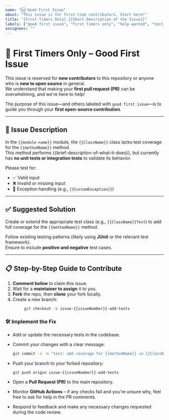 ```yaml
---
name: "🆕 Good First Issue"
about: "This issue is for first-time contributors. Start here!"
title: "[First Timers Only] {{Short Description of the Issue}}"
labels: ["good first issue", "first timers only", "help wanted", "testing"]
assignees: ""
---
```


# 🐥 First Timers Only – Good First Issue

This issue is reserved for **new contributors** to this repository or anyone who is **new to open source** in general.  
We understand that making your **first pull request (PR)** can be overwhelming, and we're here to help!

The purpose of this issue—and others labeled with `good first issue`—is to guide you through your **first open-source contribution**.

---

## 👾 Issue Description

In the `{{module-name}}` module, the `{{ClassName}}` class lacks test coverage for the `{{methodName}}` method.  
This method performs {{brief-description-of-what-it-does}}, but currently has **no unit tests or integration tests** to validate its behavior.

Please test for:
- ✅ Valid input
- ❌ Invalid or missing input
- 🚨 Exception handling (e.g., `{{CustomException}}`)

---

## ✅ Suggested Solution

Create or extend the appropriate test class (e.g., `{{ClassName}}Test`) to add full coverage for the `{{methodName}}` method.

Follow existing testing patterns (likely using **JUnit** or the relevant test framework).  
Ensure to include **positive and negative** test cases.

---

## 📋 Step-by-Step Guide to Contribute

1. **Comment below** to claim this issue.
2. Wait for a **maintainer to assign** it to you.
3. **Fork** the repo, then **clone** your fork locally.
4. Create a new branch:
   ```bash
        git checkout -b issue-{{issueNumber}}-add-tests
    ```
### 🛠️ Implement the Fix

- Add or update the necessary tests in the codebase.

- Commit your changes with a clear message:
  ```bash
  git commit -s -m "test: add coverage for {{methodName}} in {{ClassName}}"
    ```
- Push your branch to your forked repository:
  ```bash
  git push origin issue-{{issueNumber}}-add-tests
    ```
- Open a **Pull Request (PR)** to the main repository.

- Monitor **GitHub Actions** – if any checks fail and you're unsure why, feel free to ask for help in the PR comments.

- Respond to feedback and make any necessary changes requested during the code review.
